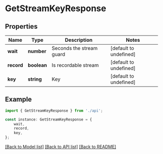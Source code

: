 # GetStreamKeyResponse


## Properties

Name | Type | Description | Notes
------------ | ------------- | ------------- | -------------
**wait** | **number** | Seconds the stream guard | [default to undefined]
**record** | **boolean** | Is recordable stream | [default to undefined]
**key** | **string** | Key | [default to undefined]

## Example

```typescript
import { GetStreamKeyResponse } from './api';

const instance: GetStreamKeyResponse = {
    wait,
    record,
    key,
};
```

[[Back to Model list]](../README.md#documentation-for-models) [[Back to API list]](../README.md#documentation-for-api-endpoints) [[Back to README]](../README.md)
